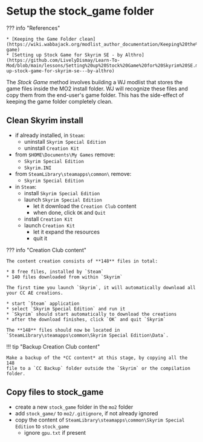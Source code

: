# Setup the stock_game folder

??? info "References"

    * [Keeping the Game Folder clean](https://wiki.wabbajack.org/modlist_author_documentation/Keeping%20the%20Game%20Folder%20clean.html#stock-game)
    * [Setting up Stock Game for Skyrim SE - by Althro](https://github.com/LivelyDismay/Learn-To-Mod/blob/main/lessons/Setting%20up%20Stock%20Game%20for%20Skyrim%20SE.md#setting-up-stock-game-for-skyrim-se---by-althro)

The *Stock Game* method involves building a WJ modlist that stores the game files inside
the MO2 install folder. WJ will recognize these files and copy them from the end-user's
game folder. This has the side-effect of keeping the game folder completely clean.

## Clean Skyrim install

* if already installed, in `Steam`:
    * uninstall `Skyrim Special Edition`
    * uninstall `Creation Kit`
* from `$HOME\Documents\My Games` remove:
    * `Skyrim Special Edition`
    * `Skyrim.INI`
* from `SteamLibrary\steamapps\common\` remove:
    * `Skyrim Special Edition`
* in `Steam`:
    * install `Skyrim Special Edition`
    * launch `Skyrim Special Edition`
        * let it download the `Creation Club` content
        * when done, click `OK` and `Quit`
    * install `Creation Kit`
    * launch `Creation Kit`
        * let it expand the resources
        * quit it

??? info "Creation Club content"

    The content creation consists of **148** files in total:

    * 8 free files, installed by `Steam`
    * 140 files downloaded from within `Skyrim`

    The first time you launch `Skyrim`, it will automatically download all your CC AE creations.

    * start `Steam` application
    * select `Skyrim Special Edition` and run it
    * `Skyrim` should start automatically to download the creations
    * after the download finishes, click `OK` and quit `Skyrim`

    The **148** files should now be located in `SteamLibrary\steamapps\common\Skyrim Special Edition\Data`.

!!! tip "Backup Creation Club content"

    Make a backup of the *CC content* at this stage, by copying all the 148
    file to a `CC Backup` folder outside the `Skyrim` or the compilation folder.

## Copy files to stock_game

* create a new `stock_game` folder in the `mo2` folder
* add `stock_game/` to `mo2/.gitignore`, if not already ignored
* copy the content of `SteamLibrary\steamapps\common\Skyrim Special Edition` to `stock_game`
    * ignore `gpu.txt` if present
